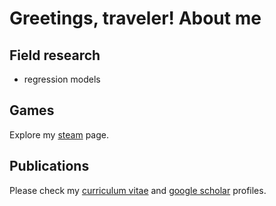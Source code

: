 # Greetings, traveler! About me

## Field research

- regression models

## Games

Explore my [steam](https://steamcommunity.com/id/silva-danilo/) page.

## Publications

Please check my [curriculum vitae](http://lattes.cnpq.br/9017498164523856) and [google scholar](https://scholar.google.com.br/citations?hl=pt-BR&user=PCG_qHIAAAAJ) profiles.
